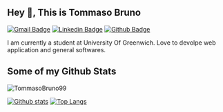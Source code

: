 ## Hey 👋, This is Tommaso Bruno
[![Gmail Badge](https://img.shields.io/badge/-bruno.tommaso31@gmail.com-c14438?style=flat&logo=Gmail&logoColor=white&link=mailto:bruno.tommaso31@gmail.com)](mailto:bruno.tommaso31@gmail.com) 
[![Linkedin Badge](https://img.shields.io/badge/-tommasobruno99-0072b1?style=flat&logo=Linkedin&logoColor=white&link=https://www.linkedin.com/in/tommasobruno99/)](https://www.linkedin.com/in/tommasobruno99/) [![Github Badge](https://img.shields.io/badge/-TommasoBruno99-grey?style=flat&logo=github&logoColor=white&link=https://github.com/TommasoBruno99/)](https://www.github.com/TommasoBruno99/) <p align='left'>I am currently a  student at University Of Greenwich. Love to devolpe web application and general softwares.</p>
## Some of my Github Stats
<p align=left> <img src=https://komarev.com/ghpvc/?username=TommasoBruno99 alt=TommasoBruno99 /> </p>

[![Github stats](https://github-readme-stats.vercel.app/api?username=TommasoBruno99&show_icons=true&include_all_commits=true)](https://github.com/TommasoBruno99/github-readme-stats)
[![Top Langs](https://github-readme-stats.vercel.app/api/top-langs/?username=TommasoBruno99&layout=compact)](https://github.com/TommasoBruno99/github-readme-stats)
